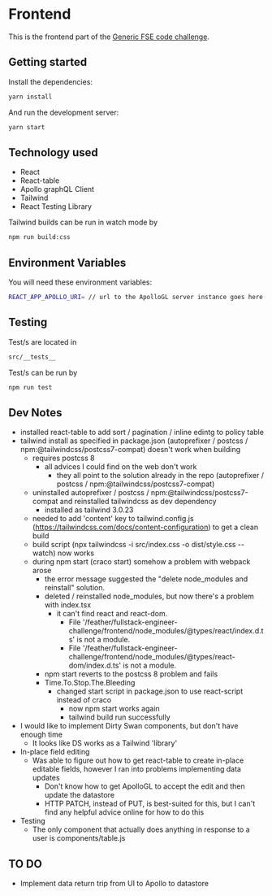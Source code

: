 # Frontend

This is the frontend part of the [Generic FSE code challenge](../Readme.md).

## Getting started

Install the dependencies:

```bash
yarn install
```

And run the development server:

```bash
yarn start
```

## Technology used
* React
* React-table
* Apollo graphQL Client
* Tailwind
* React Testing Library

Tailwind builds can be run in watch mode by 
```bash
npm run build:css
```

## Environment Variables
You will need these environment variables: 
```bash
REACT_APP_APOLLO_URI= // url to the ApolloGL server instance goes here
```
## Testing
Test/s are located in 
```bash
src/__tests__
```

Test/s can be run by
```bash
npm run test
```

## Dev Notes
* installed react-table to add sort / pagination / inline edintg to policy table
* tailwind install as specified in package.json (autoprefixer / postcss / npm:@tailwindcss/postcss7-compat) doesn't work when building
  * requires postcss 8
    * all advices I could find on the web don't work
      * they all point to the solution already in the repo (autoprefixer / postcss / npm:@tailwindcss/postcss7-compat)
  * uninstalled autoprefixer / postcss / npm:@tailwindcss/postcss7-compat and reinstalled tailwindcss as dev dependency
    * installed as tailwind 3.0.23
  * needed to add 'content' key to tailwind.config.js (https://tailwindcss.com/docs/content-configuration) to get a clean build
  * build script (npx tailwindcss -i src/index.css -o dist/style.css --watch) now works
  * during npm start (craco start) somehow a problem with webpack arose
    * the error message suggested the "delete node_modules and reinstall" solution.
    * deleted / reinstalled node_modules, but now there's a problem with index.tsx
      * it can't find react and react-dom. 
        * File '/feather/fullstack-engineer-challenge/frontend/node_modules/@types/react/index.d.ts' is not a module.
        * File '/feather/fullstack-engineer-challenge/frontend/node_modules/@types/react-dom/index.d.ts' is not a module.
    * npm start reverts to the postcss 8 problem and fails
    * Time.To.Stop.The.Bleeding
      * changed start script in package.json to use react-script instead of craco
        * now npm start works again
        * tailwind build run successfully
* I would like to implement Dirty Swan components, but don't have enough time
  * It looks like DS works as a Tailwind 'library'
* In-place field editing
  * Was able to figure out how to get react-table to create in-place editable fields, however I ran into problems implementing data updates
    * Don't know how to get ApolloGL to accept the edit and then update the datastore
    * HTTP PATCH, instead of PUT, is best-suited for this, but I can't find any helpful advice online for how to do this
* Testing
  * The only component that actually does anything in response to a user is components/table.js 

## TO DO
* Implement data return trip from UI to Apollo to datastore